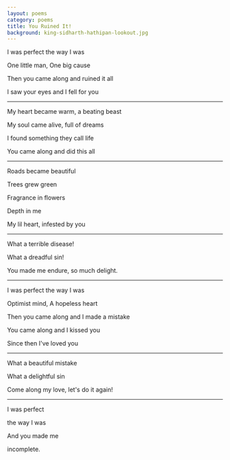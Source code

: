 ```yaml
---
layout: poems
category: poems 
title: You Ruined It! 
background: king-sidharth-hathipan-lookout.jpg
---
```


I was perfect the way I was

One little man, One big cause

Then you came along and ruined it all

I saw your eyes and I fell for you

---

My heart became warm, a beating beast

My soul came alive, full of dreams

I found something they call life

You came along and did this all

---

Roads became beautiful

Trees grew green

Fragrance in flowers

Depth in me

My lil heart, infested by you

---

What a terrible disease!

What a dreadful sin!

You made me endure, so much delight.

---

I was perfect the way I was

Optimist mind, A hopeless heart

Then you came along and I made a mistake

You came along and I kissed you

Since then I've loved you

---

What a beautiful mistake

What a delightful sin

Come along my love, let's do it again!

---

I was perfect

the way I was

And you made me

incomplete.
